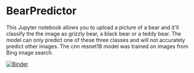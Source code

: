# BearPredictor
This Jupyter notebook allows you to upload a picture of a bear and it'll classify the the image as grizzly bear, a black bear or a teddy bear.
The model can only predict one of these three classes and will not accurately predict other images.
The cnn resnet18 model was trained on images from Bing image search.

[![Binder](https://mybinder.org/badge_logo.svg)](https://mybinder.org/v2/gh/AmiyoKC/BearPredictor/master?filepath=%2Fvoila%2Frender%2FBolKaisaBhaaloo.ipynb)

